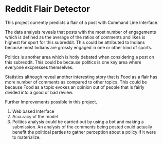 # Reddit Flair Detector

This project currently predicts a flair of a post with Command Line Interface. 

The data analysis reveals that posts with the most number of engagements which is defined as the average of the ratios of comments and likes is highest for sport for this subreddit. This could be attributed to Indians because most Indians are grossly engaged in one or other kind of sports.

Politics is another area which is hotly debated when considering a post on this subreddit. This could be because politics is one key area where everyone excpresses themselves.

Statistics although reveal another interesting story that is Food as a flair has more number of comments as compared to other topics. This could be because Food as a topic evokes an opinion out of people that is fairly divided into a good or bad review.

Further Improvements possible in this project,

1. Web based Interface
2. Accuracy of the model
3. Politics analysis could be carried out by using a bot and making a submission. An analysis of the comments being posted could actually benefit the political parties to gather perception about a policy if it were to materialize.
